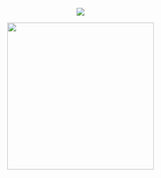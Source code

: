 <p align="center"><img src="https://64.media.tumblr.com/433b15681034f252b51a04053445d4a9/185e017d4818800f-c8/s2048x3072/34e37d3ada4d82b02a33b781306373d6215c3530.pnj">
<p align="center"><img src="https://spotify-github-profile.kittinanx.com/api/view?uid=31nthrfejdrl5ztsoldu5q2cncju&cover_image=true&theme=novatorem&show_offline=false&background_color=000000&interchange=false&bar_color=ffffff&bar_color_cover=false)](https://github.com/kittinan/spotify-github-profile)" width="300">
